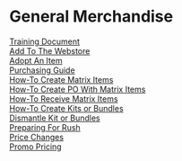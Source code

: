 # General Merchandise

<PageHeader />

[Training Document](./general-merchandise-training-2)  
[Add To The Webstore](./adding-gm-items-to-the-web)  
[Adopt An Item](./adopt-gm-items)  
[Purchasing Guide](./gm-purchasing-guide)  
[How-To Create Matrix Items](./create-matrix-items)  
[How-To Create PO With Matrix Items](./creating-a-purchase-order-with-new-matrix-items)  
[How-To Receive Matrix Items](./matrix-receiving)  
[How-To Create Kits or Bundles](./creating-kits-or-bundles)  
[Dismantle Kit or Bundles](./unkit)  
[Preparing For Rush](./gm-merchandise-for-rush)  
[Price Changes](./gm-price-changes)  
[Promo Pricing](./gm-promo-pricing)  

<PageFooter />
